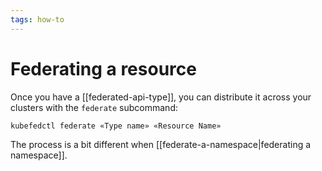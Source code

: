 ```yaml
---
tags: how-to
---
```


# Federating a resource
Once you have a [[federated-api-type]], you can distribute it across your clusters with the `federate` subcommand:

```sh
kubefedctl federate «Type name» «Resource Name»
```

The process is a bit different when [[federate-a-namespace|federating a namespace]].
